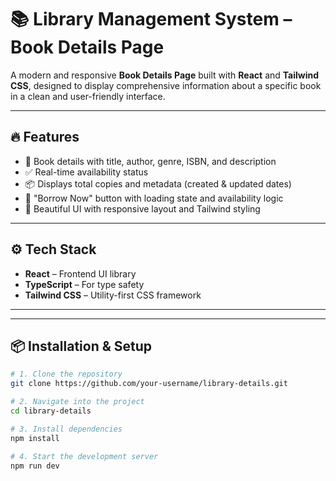# 📚 Library Management System – Book Details Page

A modern and responsive **Book Details Page** built with **React** and **Tailwind CSS**, designed to display comprehensive information about a specific book in a clean and user-friendly interface.

---

## 🔥 Features

- 📖 Book details with title, author, genre, ISBN, and description
- ✅ Real-time availability status
- 📦 Displays total copies and metadata (created & updated dates)
- 🚀 "Borrow Now" button with loading state and availability logic
- 💅 Beautiful UI with responsive layout and Tailwind styling

---


## ⚙️ Tech Stack

- **React** – Frontend UI library
- **TypeScript** – For type safety
- **Tailwind CSS** – Utility-first CSS framework

---


---

## 📦 Installation & Setup

```bash
# 1. Clone the repository
git clone https://github.com/your-username/library-details.git

# 2. Navigate into the project
cd library-details

# 3. Install dependencies
npm install

# 4. Start the development server
npm run dev


